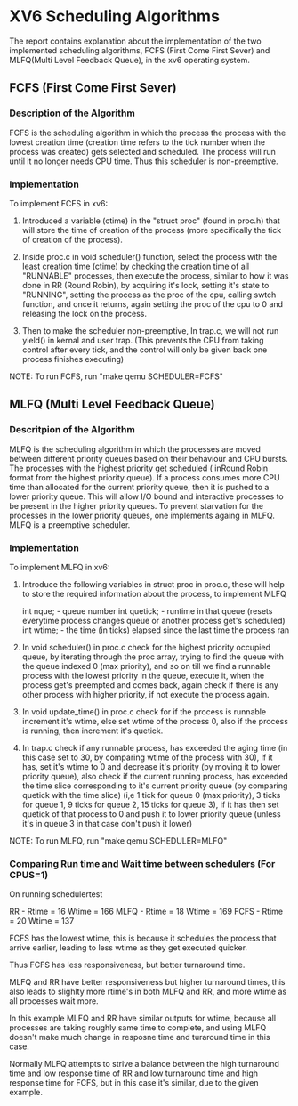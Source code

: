 # XV6 Scheduling Algorithms

The report contains explanation about the implementation of the two implemented scheduling algorithms, FCFS (First Come First Sever) and MLFQ(Multi Level Feedback Queue), in the xv6 operating system.

## FCFS (First Come First Sever)

### Description of the Algorithm

FCFS is the scheduling algorithm in which the process the process with the lowest creation time (creation time refers to the tick number when the process was created) gets selected and scheduled. The process will run until it no longer needs CPU time. Thus this scheduler is non-preemptive.
### Implementation

To implement FCFS in xv6:

1. Introduced a variable (ctime) in the "struct proc" (found in proc.h) that will store the time of creation of the process (more specifically the tick of creation of the process).

2. Inside proc.c in void scheduler() function, select the process with the least creation time (ctime) by checking the creation time of all "RUNNABLE" processes, then execute the process, similar to how it was done in RR (Round Robin), by acquiring it's lock, setting it's state to "RUNNING", setting the process as the proc of the cpu, calling swtch function, and once it returns, again setting the proc of the cpu to 0 and releasing the lock on the process.

3. Then to make the scheduler non-preemptive, In trap.c, we will not run yield() in kernal and user trap. (This prevents the CPU from taking control after every tick, and the control will only be given back one process finishes executing)

NOTE: To run FCFS, run "make qemu SCHEDULER=FCFS"

## MLFQ (Multi Level Feedback Queue)

### Descritpion of the Algorithm

MLFQ is the scheduling algorithm in which the processes are moved between different priority queues based on their behaviour and CPU bursts. The processes with the highest priority get scheduled ( inRound Robin format from the highest priority queue). If a process consumes more CPU time than allocated for the current priority queue, then it is pushed to a lower priority queue. This will allow I/O bound and interactive processes to be present in the higher priority queues. To prevent starvation for the processes in the lower priority queues, one implements againg in MLFQ. MLFQ is a preemptive scheduler.

### Implementation

To implement MLFQ in xv6:

1. Introduce the following variables in struct proc in proc.c, these will help to store the required information about the process, to implement MLFQ

    int nque; -  queue number
    int quetick; - runtime in that queue (resets everytime process changes queue or another process get's scheduled)
    int wtime; - the time (in ticks) elapsed since the last time the process ran

2. In void scheduler() in proc.c check for the highest priority occupied queue, by iterating through the proc array, trying to find the queue with the queue indexed 0 (max priority), and so on till we find a runnable process with the lowest priority in the queue, execute it, when the process get's preempted and comes back, again check if there is any other process with higher priority, if not execute the process again.

3. In void update_time() in proc.c check for if the process is runnable increment it's wtime, else set wtime of the process 0, also if the process is running, then increment it's quetick.

4. In trap.c check if any runnable process, has exceeded the aging time (in this case set to 30, by comparing wtime of the process with 30), if it has, set it's wtime to 0 and decrease it's priority (by moving it to lower priority queue), also check if the current running process, has exceeded the time slice corresponding to it's current priority queue (by comparing quetick with the time slice) (i,e 1 tick for queue 0 (max priority), 3 ticks for queue 1, 9 ticks for queue 2, 15 ticks for queue 3), if it has then set quetick of that process to 0 and push it to lower priority queue (unless it's in queue 3 in that case don't push it lower)
    
NOTE: To run MLFQ, run "make qemu SCHEDULER=MLFQ"

### Comparing Run time and Wait time between schedulers (For CPUS=1)

On running schedulertest

RR - Rtime = 16 Wtime = 166
MLFQ - Rtime = 18 Wtime = 169
FCFS - Rtime = 20 Wtime = 137 

FCFS has the lowest wtime, this is because it schedules the process that arrive earlier, leading to less wtime as they get executed quicker.

Thus FCFS has less responsiveness, but better turnaround time.

MLFQ and RR have better responsiveness but higher turnaround times, this also leads to slighlty more rtime's in both MLFQ and RR, and more wtime as all processes wait more.

In this example MLFQ and RR have similar outputs for wtime, because all processes are taking roughly same time to complete, and using MLFQ doesn't make much change in resposne time and turaround time in this case.

Normally MLFQ attempts to strive a balance between the high turnaround time and low response time of RR and low turnaround time and high response time for FCFS, but in this case it's similar, due to the given example.




    
    

